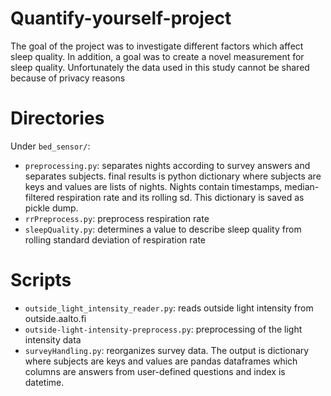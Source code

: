 # Quantify-yourself-project
The goal of the project was to investigate different factors which affect sleep quality. In addition, a goal was to create a novel measurement for sleep quality. Unfortunately the data used in this study cannot be shared because of privacy reasons

# Directories

Under `bed_sensor/`:

- `preprocessing.py`: separates nights according to survey answers and 
                      separates subjects. final results is python dictionary 
                      where subjects are keys and values are lists of nights.
                      Nights contain timestamps, median-filtered respiration rate
                      and its rolling sd. This dictionary is saved as pickle dump.
- `rrPreprocess.py`: preprocess respiration rate
- `sleepQuality.py`: determines a value to describe sleep quality from rolling standard deviation of respiration rate

# Scripts
- `outside_light_intensity_reader.py`: reads outside light intensity from outside.aalto.fi
- `outside-light-intensity-preprocess.py`: preprocessing of the light intensity data
- `surveyHandling.py`: reorganizes survey data. The output is dictionary where subjects are keys and values are pandas dataframes which columns are answers from user-defined questions and index is datetime.
